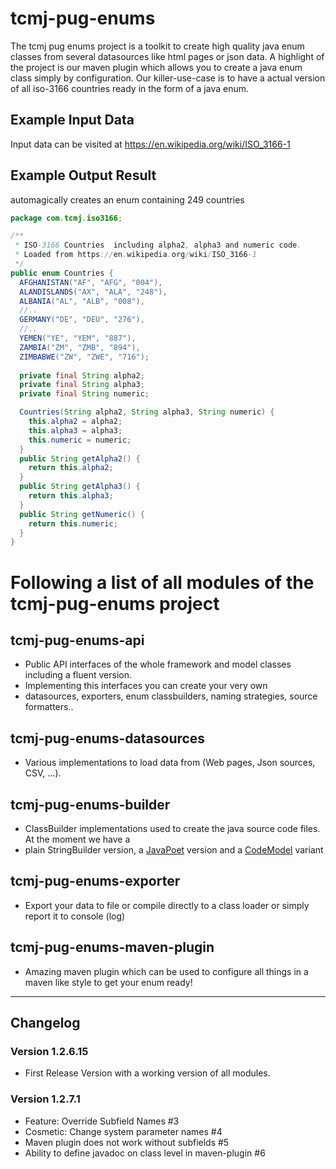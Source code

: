 # tcmj-pug-enums
The tcmj pug enums project is a toolkit to create high quality java enum classes from several datasources like html pages or json data. 
A highlight of the project is our maven plugin which allows you to create a java enum class simply by configuration.
Our killer-use-case is to have a actual version of all iso-3166 countries ready in the form of a java enum.


## Example Input Data
Input data can be visited at https://en.wikipedia.org/wiki/ISO_3166-1

## Example Output Result 
automagically creates an enum containing 249 countries

```java
package com.tcmj.iso3166;

/** 
 * ISO-3166 Countries  including alpha2, alpha3 and numeric code. 
 * Loaded from https://en.wikipedia.org/wiki/ISO_3166-1
 */
public enum Countries {
  AFGHANISTAN("AF", "AFG", "004"),
  ALANDISLANDS("AX", "ALA", "248"),
  ALBANIA("AL", "ALB", "008"),
  //..
  GERMANY("DE", "DEU", "276"),
  //..
  YEMEN("YE", "YEM", "887"),
  ZAMBIA("ZM", "ZMB", "894"),
  ZIMBABWE("ZW", "ZWE", "716");
 
  private final String alpha2;
  private final String alpha3;
  private final String numeric;

  Countries(String alpha2, String alpha3, String numeric) {
    this.alpha2 = alpha2;
    this.alpha3 = alpha3;
    this.numeric = numeric;
  }
  public String getAlpha2() {
    return this.alpha2;
  }
  public String getAlpha3() {
    return this.alpha3;
  }
  public String getNumeric() {
    return this.numeric;
  }
}
```

# Following a list of all modules of the **tcmj-pug-enums** project


## tcmj-pug-enums-api
* Public API interfaces of the whole framework and model classes including a fluent version.
* Implementing this interfaces you can create your very own 
 * datasources, exporters, enum classbuilders, naming strategies, source formatters..

## tcmj-pug-enums-datasources
* Various implementations to load data from (Web pages, Json sources, CSV, ...).

## tcmj-pug-enums-builder
* ClassBuilder implementations used to create the java source code files. At the moment we have a 
 * plain StringBuilder version, a [JavaPoet](https://github.com/square/javapoet) version and a [CodeModel](https://mvnrepository.com/artifact/com.sun.codemodel/codemodel) variant

## tcmj-pug-enums-exporter
* Export your data to file or compile directly to a class loader or simply report it to console (log)

## tcmj-pug-enums-maven-plugin
*  Amazing maven plugin which can be used to configure all things in a maven like style to get your enum ready! 




---
## Changelog
### Version 1.2.6.15
* First Release Version with a working version of all modules.

### Version 1.2.7.1
* Feature: Override Subfield Names #3
* Cosmetic: Change system parameter names #4
* Maven plugin does not work without subfields #5
* Ability to define javadoc on class level in maven-plugin #6



